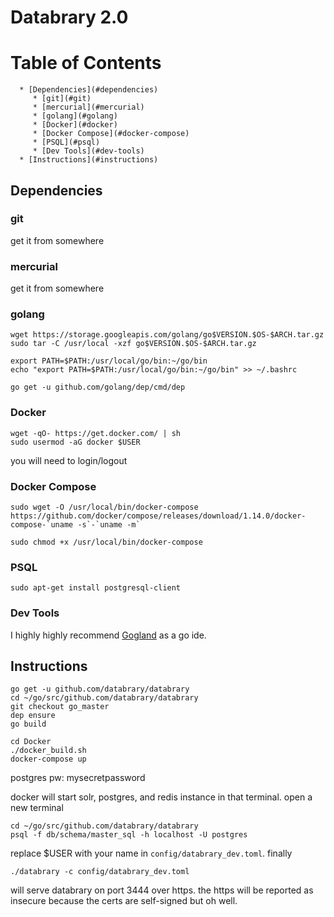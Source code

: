 # Databrary 2.0


Table of Contents
=================

      * [Dependencies](#dependencies)
         * [git](#git)
         * [mercurial](#mercurial)
         * [golang](#golang)
         * [Docker](#docker)
         * [Docker Compose](#docker-compose)
         * [PSQL](#psql)
         * [Dev Tools](#dev-tools)
      * [Instructions](#instructions)

## Dependencies

### git

get it from somewhere

### mercurial

get it from somewhere

### golang

```
wget https://storage.googleapis.com/golang/go$VERSION.$OS-$ARCH.tar.gz
sudo tar -C /usr/local -xzf go$VERSION.$OS-$ARCH.tar.gz

export PATH=$PATH:/usr/local/go/bin:~/go/bin
echo "export PATH=$PATH:/usr/local/go/bin:~/go/bin" >> ~/.bashrc

go get -u github.com/golang/dep/cmd/dep
```

### Docker

```
wget -qO- https://get.docker.com/ | sh
sudo usermod -aG docker $USER
```
you will need to login/logout

### Docker Compose

```
sudo wget -O /usr/local/bin/docker-compose https://github.com/docker/compose/releases/download/1.14.0/docker-compose-`uname -s`-`uname -m`

sudo chmod +x /usr/local/bin/docker-compose
```

### PSQL

```
sudo apt-get install postgresql-client
```

### Dev Tools

I highly highly recommend [Gogland](https://www.jetbrains.com/go/) as a go ide.

## Instructions

```
go get -u github.com/databrary/databrary
cd ~/go/src/github.com/databrary/databrary
git checkout go_master
dep ensure
go build

cd Docker
./docker_build.sh
docker-compose up
```
postgres pw: mysecretpassword

docker will start solr, postgres, and redis instance in that terminal. open a new terminal

```
cd ~/go/src/github.com/databrary/databrary
psql -f db/schema/master_sql -h localhost -U postgres

```
 
replace $USER with your name in `config/databrary_dev.toml`. finally

```
./databrary -c config/databrary_dev.toml
```

will serve databrary on port 3444 over https. the https will be reported as insecure because the certs are self-signed but oh well.




